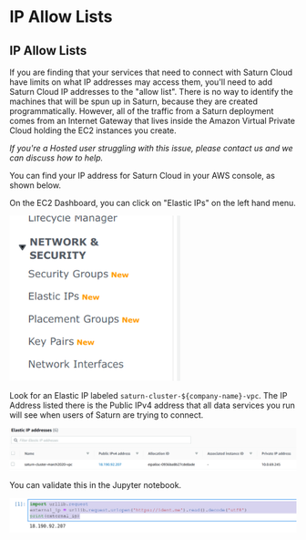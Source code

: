 # IP Allow Lists

## IP Allow Lists

If you are finding that your services that need to connect with Saturn Cloud have limits on what IP addresses may access them, you'll need to add Saturn Cloud IP addresses to the "allow list". There is no way to identify the machines that will be spun up in Saturn, because they are created programmatically. However, all of the traffic from a Saturn deployment comes from an Internet Gateway that lives inside the Amazon Virtual Private Cloud holding the EC2 instances you create. 

_If you're a Hosted user struggling with this issue, please contact us and we can discuss how to help._

You can find your IP address for Saturn Cloud in your AWS console, as shown below.

On the EC2 Dashboard, you can click on "Elastic IPs" on the left hand menu.

<img src="/images/docs/aws-network-pane.png" style="width: 300px" alt="Screenshot inside AWS account EC2 Dashboard, showing side menu" class="doc-image">

Look for an Elastic IP labeled `saturn-cluster-${company-name}-vpc`.  The IP Address listed there is the Public IPv4 address that all data services you run will see when users of Saturn are trying to connect.

<img src="/images/docs/aws-network-pane2.png" alt="Screenshot inside AWS account EC2 Dashboard, list of Elastic IP Addresses" class="doc-image">

You can validate this in the Jupyter notebook.

<img src="/images/docs/verify-ip.png" alt="Screenshot of Jupyter chunk inside Saturn Cloud, showing code to verify an IP address" class="doc-image">

<!-- TODO remove this screenshot and change to a code chunk -->
